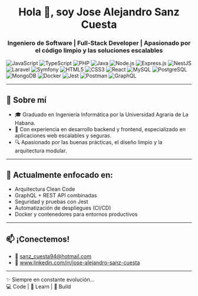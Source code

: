 <h1 align="center">Hola 👋, soy Jose Alejandro Sanz Cuesta</h1>
<h3 align="center">Ingeniero de Software | Full-Stack Developer | Apasionado por el código limpio y las soluciones escalables</h3>

![JavaScript](https://img.shields.io/badge/JavaScript-F7DF1E?logo=javascript&logoColor=black&style=for-the-badge)
![TypeScript](https://img.shields.io/badge/TypeScript-3178C6?logo=typescript&logoColor=white&style=for-the-badge)
![PHP](https://img.shields.io/badge/PHP-777BB4?logo=php&logoColor=white&style=for-the-badge)
![Java](https://img.shields.io/badge/Java-ED8B00?logo=oracle&logoColor=white&style=for-the-badge)
![Node.js](https://img.shields.io/badge/Node.js-339933?logo=nodedotjs&logoColor=white&style=for-the-badge)
![Express.js](https://img.shields.io/badge/Express.js-000000?logo=express&logoColor=white&style=for-the-badge)
![NestJS](https://img.shields.io/badge/NestJS-E0234E?logo=nestjs&logoColor=white&style=for-the-badge)
![Laravel](https://img.shields.io/badge/Laravel-FF2D20?logo=laravel&logoColor=white&style=for-the-badge)
![Symfony](https://img.shields.io/badge/Symfony-000000?logo=symfony&logoColor=white&style=for-the-badge)
![HTML5](https://img.shields.io/badge/HTML5-E34F26?logo=html5&logoColor=white&style=for-the-badge)
![CSS3](https://img.shields.io/badge/CSS3-1572B6?logo=css3&logoColor=white&style=for-the-badge)
![React](https://img.shields.io/badge/React-20232A?logo=react&logoColor=61DAFB&style=for-the-badge)
![MySQL](https://img.shields.io/badge/MySQL-4479A1?logo=mysql&logoColor=white&style=for-the-badge)
![PostgreSQL](https://img.shields.io/badge/PostgreSQL-336791?logo=postgresql&logoColor=white&style=for-the-badge)
![MongoDB](https://img.shields.io/badge/MongoDB-47A248?logo=mongodb&logoColor=white&style=for-the-badge)
![Docker](https://img.shields.io/badge/Docker-2496ED?logo=docker&logoColor=white&style=for-the-badge)
![Jest](https://img.shields.io/badge/Jest-C21325?logo=jest&logoColor=white&style=for-the-badge)
![Postman](https://img.shields.io/badge/Postman-FF6C37?logo=postman&logoColor=white&style=for-the-badge)
![GraphQL](https://img.shields.io/badge/GraphQL-E10098?logo=graphql&logoColor=white&style=for-the-badge)

---

## 🚀 Sobre mí

- 🎓 Graduado en Ingeniería Informática por la Universidad Agraria de La Habana.
- 💼 Con experiencia en desarrollo backend y frontend, especializado en aplicaciones web escalables y seguras.
- 🔍 Apasionado por las buenas prácticas, el diseño limpio y la arquitectura modular.

---

## 🧪 Actualmente enfocado en:

- Arquitectura Clean Code
- GraphQL + REST API combinadas
- Seguridad y pruebas con Jest
- Automatización de despliegues (CI/CD)
- Docker y contenedores para entornos productivos

---

## 📫 ¡Conectemos!

- 📧 sanz_cuesta94@hotmail.com
- 💼 www.linkedin.com/in/jose-alejandro-sanz-cuesta
  
---

✨ Siempre en constante evolución...  
💻 Code | 🧠 Learn | 🚀 Build
